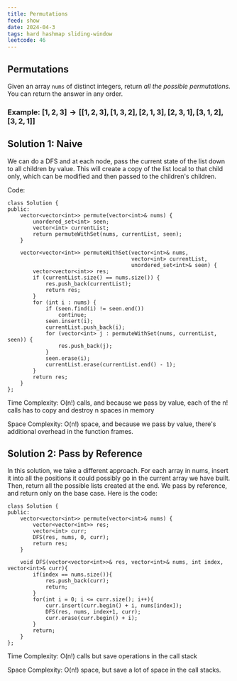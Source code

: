 ```yaml
---
title: Permutations
feed: show
date: 2024-04-3
tags: hard hashmap sliding-window
leetcode: 46
---
```


## Permutations

Given an array `nums` of distinct integers, return *all the possible permutations.* You can return the answer in any order.

### Example: $[1, 2, 3] \to [[1, 2, 3], [1, 3, 2], [2, 1, 3], [2, 3, 1], [3, 1, 2], [3, 2, 1]]$

## Solution 1: Naive

We can do a DFS and at each node, pass the current state of the list down to all children by value. This will create a copy of the list local to that child only, which can be modified and then passed to the children's children.

Code:
```
class Solution {
public:
    vector<vector<int>> permute(vector<int>& nums) {
        unordered_set<int> seen;
        vector<int> currentList;
        return permuteWithSet(nums, currentList, seen);
    }

    vector<vector<int>> permuteWithSet(vector<int>& nums,
                                       vector<int> currentList,
                                       unordered_set<int>& seen) {
        vector<vector<int>> res;
        if (currentList.size() == nums.size()) {
            res.push_back(currentList);
            return res;
        }
        for (int i : nums) {
            if (seen.find(i) != seen.end())
                continue;
            seen.insert(i);
            currentList.push_back(i);
            for (vector<int> j : permuteWithSet(nums, currentList, seen)) {
                res.push_back(j);
            }
            seen.erase(i);
            currentList.erase(currentList.end() - 1);
        }
        return res;
    }
};
```

Time Complexity: O(n!) calls, and because we pass by value, each of the n! calls has to copy and destroy n spaces in memory

Space Complexity: O(n!) space, and because we pass by value, there's additional overhead in the function frames.

## Solution 2: Pass by Reference

In this solution, we take a different approach. For each array in nums, insert it into all the positions it could possibly go in the current array we have built. Then, return all the possible lists created at the end. We pass by reference, and return only on the base case. Here is the code:

```
class Solution {
public:
    vector<vector<int>> permute(vector<int>& nums) {
        vector<vector<int>> res;
        vector<int> curr;
        DFS(res, nums, 0, curr);
        return res;
    }

    void DFS(vector<vector<int>>& res, vector<int>& nums, int index, vector<int>& curr){
        if(index == nums.size()){
            res.push_back(curr);
            return;
        }
        for(int i = 0; i <= curr.size(); i++){
            curr.insert(curr.begin() + i, nums[index]);
            DFS(res, nums, index+1, curr);
            curr.erase(curr.begin() + i);
        }
        return;
    }
};
```
Time Complexity: O(n!) calls but save operations in the call stack

Space Complexity: O(n!) space, but save a lot of space in the call stacks.

